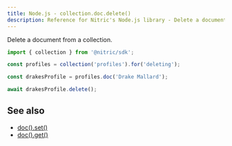 ```yaml
---
title: Node.js - collection.doc.delete()
description: Reference for Nitric's Node.js library - Delete a document from a collection
---
```


Delete a document from a collection.

```javascript
import { collection } from '@nitric/sdk';

const profiles = collection('profiles').for('deleting');

const drakesProfile = profiles.doc('Drake Mallard');

await drakesProfile.delete();
```

## See also

- [doc().set()](./collection-doc-set.md)
- [doc().get()](./collection-doc-get.md)
